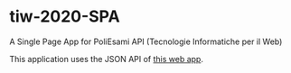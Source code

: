 # tiw-2020-SPA

A Single Page App for PoliEsami API (Tecnologie Informatiche per il Web)

This application uses the JSON API of
[this web app](https://github.com/homeless-sushi/polimi-tiw-2020-project).
